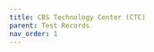 ```yaml
---
title: CBS Technology Center (CTC)
parent: Test Records
nav_order: 1
---
```


<object data="CBS Pro Series Test Records.pdf" width="1000" height="1000" type='application/pdf'></object>
